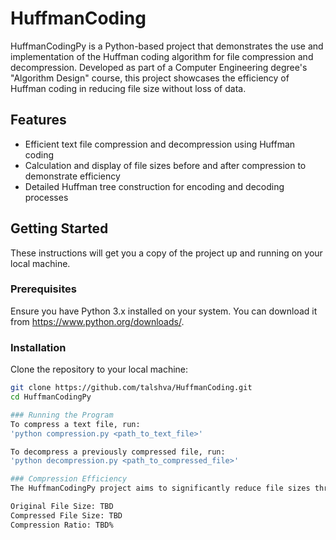 # HuffmanCoding

HuffmanCodingPy is a Python-based project that demonstrates the use and implementation of the Huffman coding algorithm for file compression and decompression. Developed as part of a Computer Engineering degree's "Algorithm Design" course, this project showcases the efficiency of Huffman coding in reducing file size without loss of data.

## Features
- Efficient text file compression and decompression using Huffman coding
- Calculation and display of file sizes before and after compression to demonstrate efficiency
- Detailed Huffman tree construction for encoding and decoding processes

## Getting Started
These instructions will get you a copy of the project up and running on your local machine.

### Prerequisites
Ensure you have Python 3.x installed on your system. You can download it from https://www.python.org/downloads/.

### Installation
Clone the repository to your local machine:
```bash
git clone https://github.com/talshva/HuffmanCoding.git
cd HuffmanCodingPy

### Running the Program
To compress a text file, run:
'python compression.py <path_to_text_file>'

To decompress a previously compressed file, run:
'python decompression.py <path_to_compressed_file>'

### Compression Efficiency
The HuffmanCodingPy project aims to significantly reduce file sizes through compression. Below is an example for compressing a large text file, showing the effectiveness of the compression algorithm by comparing file sizes before and after compression:

Original File Size: TBD
Compressed File Size: TBD
Compression Ratio: TBD%

